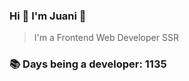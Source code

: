 ### Hi 👋 I&#39;m Juani 🦁

> I&#39;m a Frontend Web Developer SSR

### 📚 Days being a developer: 1135
